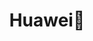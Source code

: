 ---
title: "Huawei🌼"
description: "华为机考题"
slug: "huawei🌼"
image: "huawei_bg.jpg"
style:
background: "#2a9d8f"
color: "#fff"
---